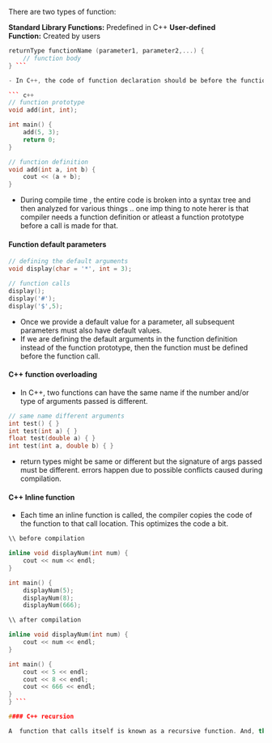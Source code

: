 There are two types of function:

**Standard Library Functions:** Predefined in C++ 
**User-defined Function:** Created by users

``` c++
returnType functionName (parameter1, parameter2,...) {
    // function body   
} ```

- In C++, the code of function declaration should be before the function call. However, we can use the function prototype for a different approach .

``` c++
// function prototype
void add(int, int);

int main() {
    add(5, 3);
    return 0;
}

// function definition
void add(int a, int b) {
    cout << (a + b);
}
```

- During compile time , the entire code is broken into a syntax tree and then analyzed for various things .. one imp thing to note herer is that compiler needs a function definition or atleast a function prototype before a call is made for that.
#### Function default parameters

``` c++
// defining the default arguments
void display(char = '*', int = 3);

// function calls
display();
display('#');
display('$',5);
```
- Once we provide a default value for a parameter, all subsequent parameters must also have default values.
- If we are defining the default arguments in the function definition instead of the function prototype, then the function must be defined before the function call.

#### C++ function overloading

- In C++, two functions can have the same name if the number and/or type of arguments passed is different. 
``` c++
// same name different arguments
int test() { }
int test(int a) { }
float test(double a) { }
int test(int a, double b) { }
```
- return types might be same or different but the signature of args passed must be different.
errors happen due to possible conflicts caused during compilation.

#### C++ Inline function

- Each time an inline function is called, the compiler copies the code of the function to that call location. This optimizes the code a bit.

``` c++
\\ before compilation

inline void displayNum(int num) {
    cout << num << endl;
}

int main() {
    displayNum(5);
    displayNum(8);
    displayNum(666);

\\ after compilation

inline void displayNum(int num) {
    cout << num << endl;
}

int main() {
    cout << 5 << endl;
    cout << 8 << endl;
    cout << 666 << endl;
}
} ```

#### C++ recursion

A  function that calls itself is known as a recursive function. And, this technique is known as recursion.